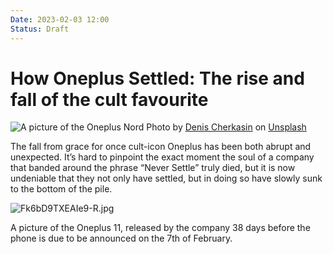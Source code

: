 ```yaml
---
Date: 2023-02-03 12:00
Status: Draft
---
```


# How Oneplus Settled: The rise and fall of the cult favourite

![A picture of the Oneplus Nord](https://images.unsplash.com/photo-1600721502738-84bd123c8a99?w=1000)
Photo by [Denis Cherkasin](https://unsplash.com/@denic) on [Unsplash](https://unsplash.com/)

The fall from grace for once cult-icon Oneplus has been both abrupt and unexpected. It’s hard to pinpoint the exact moment the soul of a company that banded around the phrase “Never Settle” truly died, but it is now undeniable that they not only have settled, but in doing so have slowly sunk to the bottom of the pile.

![Fk6bD9TXEAIe9-R.jpg](https://s3-us-west-2.amazonaws.com/secure.notion-static.com/0d7da01b-e075-482d-a9db-6b692f55f1be/Fk6bD9TXEAIe9-R.jpg)

A picture of the Oneplus 11, released by the company 38 days before the phone is due to be announced on the 7th of February.
